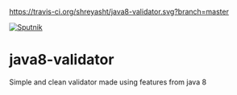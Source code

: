 https://travis-ci.org/shreyasht/java8-validator.svg?branch=master

[![Sputnik](https://sputnik.ci/conf/badge)](https://sputnik.ci/app#/builds/shreyasht/java8-validator)

# java8-validator
Simple and clean validator made using features from java 8
